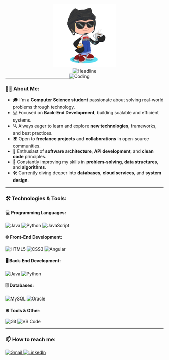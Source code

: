 <div>
    <div align="center">
        <img src="https://raw.githubusercontent.com/AhmedFathyDev/AhmedFathyDev/main/GitHub.png" alt="GitHub Octocat Drinking a Cup of Coffee" height="200">
    </div>
    <div align="center">
        <img src="https://readme-typing-svg.herokuapp.com?font=Georgia&color=%23febe10&size=32&center=true&vCenter=true&width=600&height=50&lines=Hi+%2C+I'm+Nicolay+%F0%9F%91%8B;Computer+Science+Student;Problem+Solver;Freelancer;Open-Source+Enthusiast" alt="Headline" />
    </div>
    <img align="right" alt="Coding" width="300" src="https://cdn.dribbble.com/users/1277312/screenshots/14733298/media/39b1045e593737587dd60e42c8422d1f.gif">
</div>

---

### 👨‍💻 About Me:
- 🎓 I'm a **Computer Science student** passionate about solving real-world problems through technology.
- 💻 Focused on **Back-End Development**, building scalable and efficient systems.
- 🔍 Always eager to learn and explore **new technologies**, frameworks, and best practices.
- 🌍 Open to **freelance projects** and **collaborations** in open-source communities.
- 🚀 Enthusiast of **software architecture**, **API development**, and **clean code** principles.
- 🎯 Constantly improving my skills in **problem-solving**, **data structures**, and **algorithms**.
- 🛠️ Currently diving deeper into **databases**, **cloud services**, and **system design**.

---

### 🛠️ Technologies & Tools:

#### 💻 Programming Languages:
![Java](https://img.shields.io/badge/Java-ED8B00?style=for-the-badge&logo=java&logoColor=white)
![Python](https://img.shields.io/badge/Python-3776AB?style=for-the-badge&logo=python&logoColor=white)
![JavaScript](https://img.shields.io/badge/JavaScript-F7DF1E?style=for-the-badge&logo=javascript&logoColor=black)

#### 🌐 Front-End Development:
![HTML5](https://img.shields.io/badge/HTML5-E34F26?style=for-the-badge&logo=html5&logoColor=white)
![CSS3](https://img.shields.io/badge/CSS3-1572B6?style=for-the-badge&logo=css3&logoColor=white)
![Angular](https://img.shields.io/badge/Angular-DD0031?style=for-the-badge&logo=angular&logoColor=white)

#### 🖥️ Back-End Development:
![Java](https://img.shields.io/badge/Java-ED8B00?style=for-the-badge&logo=java&logoColor=white) <!-- Java backend -->
![Python](https://img.shields.io/badge/Python-3776AB?style=for-the-badge&logo=python&logoColor=white)

#### 🗄️ Databases:
![MySQL](https://img.shields.io/badge/MySQL-00758F?style=for-the-badge&logo=mysql&logoColor=white)
![Oracle](https://img.shields.io/badge/Oracle-F80000?style=for-the-badge&logo=oracle&logoColor=white)

#### ⚙️ Tools & Other:
![Git](https://img.shields.io/badge/Git-F05032?style=for-the-badge&logo=git&logoColor=white)
![VS Code](https://img.shields.io/badge/VS%20Code-007ACC?style=for-the-badge&logo=visual-studio-code&logoColor=white)


<!--
---
### 📈 GitHub Stats:
<p align="center">
  <img width="48%" src="https://github-readme-stats.vercel.app/api?username=Nicolay404&show_icons=true&theme=tokyonight" />
  <img width="48%" src="https://github-readme-streak-stats.herokuapp.com/?user=Nicolay404&theme=tokyonight" />
</p>
-->
---

### 📫 How to reach me:

<p align="left">
  <a href="mailto:diegonicolay.jimenez@gmail.com">
    <img src="https://img.shields.io/badge/Gmail-D14836?style=for-the-badge&logo=gmail&logoColor=white" alt="Gmail">
  </a>
  
  <a href="https://www.linkedin.com/in/nicolay404" target="_blank">
    <img src="https://img.shields.io/badge/LinkedIn-0077B5?style=for-the-badge&logo=linkedin&logoColor=white" alt="LinkedIn">
  </a>
</p>

<!--
**Nicolay404/Nicolay404** is a ✨ _special_ ✨ repository because its `README.md` (this file) appears on your GitHub profile.
-->

